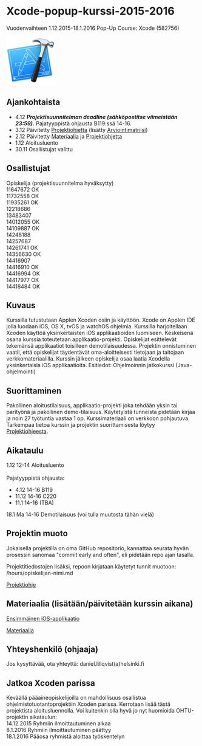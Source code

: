 <h1>Xcode-popup-kurssi-2015-2016</h1>
<p>Vuodenvaihteen 1.12.2015-18.1.2016 Pop-Up Course: Xcode (582756)</p>

<img src="https://raw.githubusercontent.com/vegrex/Xcode-popup-kurssi-2015-2016/master/images/Xcode6.png" />

<h2>Ajankohtaista</h2>
<ul>
<li>4.12 <strong><em>Projektisuunnitelman deadline (sähköpostitse viimeistään 23:59).</em></strong> Pajatyyppistä ohjausta B119:ssä 14-16.</li>
<li>3.12 Päivitetty <a href="https://raw.githubusercontent.com/vegrex/Xcode-popup-kurssi-2015-2016/master/material/XPC2015Projektiohje.pdf">Projektiohjetta</a> (lisätty <a href="https://raw.githubusercontent.com/vegrex/Xcode-popup-kurssi-2015-2016/master/material/XPC2015Matriisi.pdf">Arviointimatriisi</a>)</li>
<li>2.12 Päivitetty <a href="https://raw.githubusercontent.com/vegrex/Xcode-popup-kurssi-2015-2016/master/material/XPC2015Materiaali.pdf">Materiaalia</a> ja <a href="https://raw.githubusercontent.com/vegrex/Xcode-popup-kurssi-2015-2016/master/material/XPC2015Projektiohje.pdf">Projektiohjetta</a></li>
<li>1.12 Aloitusluento</li>
<li>30.11 Osallistujat valittu</li>
</ul>

<h2>Osallistujat</h2>
<p>
Opiskelija (projektisuunnitelma hyväksytty)<br/>
11647672 OK<br />
11732558 OK<br />
11935261 OK<br />
12218686<br />
13483407<br />
14012055 OK<br />
14109887 OK<br />
14248188<br />
14257687<br />
14261741 OK<br />
14356630 OK<br />
14416907<br />
14416910 OK<br />
14416994 OK<br />
14417977 OK<br />
14418484 OK<br />
</p>

<h2>Kuvaus</h2>
<p>Kurssilla tutustutaan Applen Xcoden osiin ja käyttöön. Xcode on Applen IDE jolla luodaan 
iOS, OS X, tvOS ja watchOS ohjelmia. Kurssilla harjoitellaan Xcoden käyttöä 
yksinkertaisten iOS applikaatioiden luomiseen. Keskeisenä osana kurssia toteutetaan 
applikaatio-projekti. Opiskelijat esittelevät tekemänsä applikaatiot toisilleen 
demotilaisuudessa. Projektin onnistuminen vaatii, että opiskelijat täydentävät 
oma-aloitteisesti tietojaan ja taitojaan verkkomateriaalilla. Kurssin jälkeen opiskelija 
osaa laatia Xcodella yksinkertaisia iOS applikaatioita. Esitiedot: Ohjelmoinnin 
jatkokurssi (Java-ohjelmointi)</p>

<h2>Suorittaminen</h2>
<p>Pakollinen aloitustilaisuus, applikaatio-projekti joka tehdään yksin tai parityönä ja 
pakollinen demo-tilaisuus. Käytetyistä tunneista pidetään kirjaa ja noin 27 työtuntia 
vastaa 1 op. Kurssimateriaali on verkkoon pohjautuva. Tarkempaa tietoa kurssin ja 
projektin suorittamisesta löytyy <a href="https://raw.githubusercontent.com/vegrex/Xcode-popup-kurssi-2015-2016/master/material/XPC2015Projektiohje.pdf">Projektiohjeesta</a>.</p>

<h2>Aikataulu</h2>
<p>1.12 12-14 Aloitusluento <br/><br/>
Pajatyyppistä ohjausta:
<ul>
<li>4.12 14-16 B119</li>
<li>11.12 14-16 C220</li>
<li>11.1 14-16 (TBA)</li>
</ul>
18.1 Ma 14-16 Demotilaisuus (voi tulla muutosta tähän vielä)
</p>

<h2>Projektin muoto</h2>
<p>Jokaisella projektilla on oma GitHub repositorio, kannattaa seurata hyvän prosessin sanomaa 
"commit early and often", eli pidetään repo ajan tasalla.</p>
<p>Projektitiedostojen lisäksi, repoon kirjataan käytetyt tunnit muotoon:<br />
/hours/opiskelijan-nimi.md</p>
<p><a href="https://raw.githubusercontent.com/vegrex/Xcode-popup-kurssi-2015-2016/master/material/XPC2015Projektiohje.pdf">Projektiohje</a></p>

<h2>Materiaalia (lisätään/päivitetään kurssin aikana)</h2>
<p><a href="https://raw.githubusercontent.com/vegrex/Xcode-popup-kurssi-2015-2016/master/material/XPC2015First.pdf">Ensimmäinen iOS-applikaatio</a></p>
<p><a href="https://raw.githubusercontent.com/vegrex/Xcode-popup-kurssi-2015-2016/master/material/XPC2015Materiaali.pdf">Materiaalia</a></p>

<h2>Yhteyshenkilö (ohjaaja)</h2>
<p>Jos kysyttävää, ota yhteyttä: daniel.lillqvist(a)helsinki.fi</p>

<h2>Jatkoa Xcoden parissa</h2>
<p>Keväällä pääaineopiskelijoilla on mahdollisuus osallistua ohjelmistotuotantoprojektiin Xcoden parissa. Kerrotaan lisää tästä projektista aloitusluennolla. Voi kuitenkin olla hyvä jo nyt huomioida OHTU-projektin aikataulun:<br />
14.12.2015 Ryhmiin ilmoittautuminen alkaa<br />
8.1.2016   Ryhmiin ilmoittautuminen päättyy<br />
18.1.2016  Pääosa ryhmistä aloittaa työskentelyn</p>